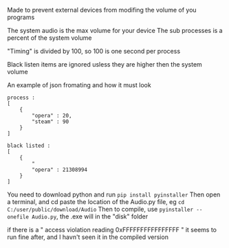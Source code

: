 Made to prevent external devices from modifing the volume of you programs

The system audio is the max volume for your device
The sub processes is a percent of the system volume

"Timing" is divided by 100, so 100 is one second per process

Black listen items are ignored usless they are higher then the system volume

An example of json fromating and how it must look
```
process :
[
    {
        "opera" : 20,
        "steam" : 90
    }
]

black listed :
[
    {
        "
        "opera" : 21308994
    }
]
```

You need to download python and run ` pip install pyinstaller `
Then open a terminal, and cd paste the location of the Audio.py file, eg
` cd C:/user/public/download/Audio `
Then to compile, use ` pyinstaller --onefile Audio.py `, the .exe will in the "disk" folder

if there is a " access violation reading 0xFFFFFFFFFFFFFFFF " it seems to run fine after,
and I havn't seen it in the compiled version
